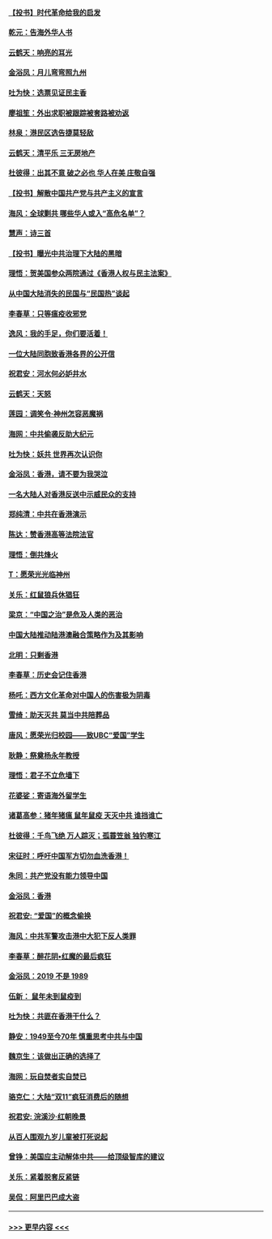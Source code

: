 #### [【投书】时代革命给我的启发](../pages/nsc993/n11684287.md?t=11280601) 
#### [乾元：告海外华人书](../pages/nsc993/n11684044.md?t=11280601) 
#### [云鹤天：响亮的耳光](../pages/nsc993/n11684254.md?t=11280601) 
#### [金浴凤：月儿弯弯照九州](../pages/nsc993/n11684231.md?t=11280601) 
#### [吐为快：选票见证民主香](../pages/nsc993/n11684206.md?t=11280601) 
#### [廖祖笙：外出求职被跟踪被套路被劝返](../pages/nsc993/n11683874.md?t=11280601) 
#### [林泉：港民区选告捷莫轻敌](../pages/nsc993/n11683930.md?t=11280601) 
#### [云鹤天：清平乐 三无房地产](../pages/nsc993/n11681521.md?t=11280601) 
#### [杜彼得：出其不意 破之必也 华人在美 庄敬自强](../pages/nsc993/n11679554.md?t=11280601) 
#### [【投书】解散中国共产党与共产主义的宣言](../pages/nsc993/n11679177.md?t=11280601) 
#### [海风：全球剿共 哪些华人或入“高危名单”？](../pages/nsc993/n11678617.md?t=11280601) 
#### [慧声：诗三首](../pages/nsc993/n11678848.md?t=11280601) 
#### [【投书】曝光中共治理下大陆的黑暗](../pages/nsc993/n11678674.md?t=11280601) 
#### [理悟：贺美国参众两院通过《香港人权与民主法案》](../pages/nsc993/n11678104.md?t=11280601) 
#### [从中国大陆消失的民国与“民国热”谈起](../pages/nsc993/n11678075.md?t=11280601) 
#### [李春草：只等瘟疫收邪党](../pages/nsc993/n11677308.md?t=11280601) 
#### [逸风：我的手足，你们要活着！](../pages/nsc993/n11676352.md?t=11280601) 
#### [一位大陆同胞致香港各界的公开信](../pages/nsc993/n11675761.md?t=11280601) 
#### [祝君安：河水何必妒井水](../pages/nsc993/n11675746.md?t=11280601) 
#### [云鹤天：天怒](../pages/nsc993/n11675718.md?t=11280601) 
#### [莲园：调笑令‧神州怎容恶魔祸](../pages/nsc993/n11675648.md?t=11280601) 
#### [海网：中共偷袭反助大纪元](../pages/nsc993/n11673515.md?t=11280601) 
#### [吐为快：妖共 世界再次认识你](../pages/nsc993/n11673506.md?t=11280601) 
#### [金浴凤：香港，请不要为我哭泣](../pages/nsc993/n11673248.md?t=11280601) 
#### [一名大陆人对香港反送中示威民众的支持](../pages/nsc993/n11672615.md?t=11280601) 
#### [郑纯清：中共在香港演示](../pages/nsc993/n11670539.md?t=11280601) 
#### [陈达：赞香港高等法院法官](../pages/nsc993/n11669542.md?t=11280601) 
#### [理悟：倒共烽火](../pages/nsc993/n11668844.md?t=11280601) 
#### [T：愿荣光光临神州](../pages/nsc993/n11668421.md?t=11280601) 
#### [关乐：红鼠狼兵休猖狂](../pages/nsc993/n11668378.md?t=11280601) 
#### [梁京：“中国之治”是危及人类的恶治](../pages/nsc993/n11668328.md?t=11280601) 
#### [中国大陆推动陆港澳融合策略作为及其影响](../pages/nsc993/n11668157.md?t=11280601) 
#### [北明：只剩香港](../pages/nsc993/n11668002.md?t=11280601) 
#### [李春草：历史会记住香港](../pages/nsc993/n11667927.md?t=11280601) 
#### [杨吒：西方文化革命对中国人的伤害极为阴毒](../pages/nsc993/n11664521.md?t=11280601) 
#### [雪绮：助天灭共 莫当中共陪葬品](../pages/nsc993/n11662650.md?t=11280601) 
#### [唐风：愿荣光归校园——致UBC“爱国”学生](../pages/nsc993/n11662194.md?t=11280601) 
#### [耿静：祭奠杨永年教授](../pages/nsc993/n11662514.md?t=11280601) 
#### [理悟：君子不立危墙下](../pages/nsc993/n11662172.md?t=11280601) 
#### [花婆娑：寄语海外留学生](../pages/nsc993/n11662121.md?t=11280601) 
#### [诸葛高参：猪年猪瘟 鼠年鼠疫 天灭中共 谁挡谁亡](../pages/nsc993/n11661980.md?t=11280601) 
#### [杜彼得：千鸟飞绝 万人踪灭；孤蓑笠翁 独钓寒江](../pages/nsc993/n11661170.md?t=11280601) 
#### [宋征时：呼吁中国军方切勿血洗香港！](../pages/nsc993/n11415318.md?t=11280601) 
#### [朱同：共产党没有能力领导中国](../pages/nsc993/n11660421.md?t=11280601) 
#### [金浴凤：香港](../pages/nsc993/n11660419.md?t=11280601) 
#### [祝君安: “爱国”的概念偷换](../pages/nsc993/n11659706.md?t=11280601) 
#### [海风：中共军警攻击港中大犯下反人类罪](../pages/nsc993/n11659632.md?t=11280601) 
#### [李春草：醉花阴•红魔的最后疯狂](../pages/nsc993/n11659287.md?t=11280601) 
#### [金浴凤：2019 不是 1989](../pages/nsc993/n11657663.md?t=11280601) 
#### [伍新： 鼠年未到鼠疫到](../pages/nsc993/n11655098.md?t=11280601) 
#### [吐为快：共匪在香港干什么？](../pages/nsc993/n11654891.md?t=11280601) 
#### [静安：1949至今70年 慎重思考中共与中国](../pages/nsc993/n11651244.md?t=11280601) 
#### [魏京生：该做出正确的选择了](../pages/nsc993/n11653084.md?t=11280601) 
#### [海网：玩自焚者实自焚已](../pages/nsc993/n11652423.md?t=11280601) 
#### [骆克仁：大陆“双11”疯狂消费后的随想](../pages/nsc993/n11652305.md?t=11280601) 
#### [祝君安: 浣溪沙·红朝晚景](../pages/nsc993/n11652258.md?t=11280601) 
#### [从百人围观九岁儿童被打死说起](../pages/nsc993/n11651030.md?t=11280601) 
#### [曾铮：美国应主动解体中共——给顶级智库的建议](../pages/nsc993/n11649888.md?t=11280601) 
#### [关乐：紧着脱套反紧链](../pages/nsc993/n11649069.md?t=11280601) 
#### [吴侃：阿里巴巴成大盗](../pages/nsc993/n11645523.md?t=11280601) 

----
#### [ >>> 更早内容 <<< ](../indexes/nsc993-earlier.md)
